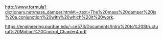 http://www.formula1-dictionary.net/mass_damper.html#:~:text=The%20mass%20damper%20is%20a,conjunction%20with%20which%20it%20work.


https://engineering.purdue.edu/~ce573/Documents/Intro%20to%20Structural%20Motion%20Control_Chapter4.pdf

